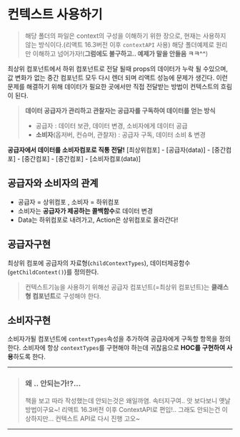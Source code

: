 # 컨텍스트 사용하기

> 해당 폴더의 파일은 context의 구성을 이해하기 위한 장으로, 현재는 사용하지 않는 방식이다.(리액트 16.3버전 이후 `contextAPI` 사용) 해당 폴더예제로 원리만 이해하고 넘어가자!(__그럼에도 불구하고.. 예제가 말을 안들음 ㅋㅋ^^__)

최상위 컴포넌트에서 하위 컴포넌트로 전달 될때 props의 데이터가 누락 될 수있으며, 값 변화가 없는 중간 컴포넌트 모두 다시 렌더 되며 리액트 성능에 문제가 생긴다. 이런 문제를 해결하기 위해 데이터가 필요한 곳에서만 직접 전달받는 방법이 컨텍스트의 흐림이 된다.

> **데이터 공급자가 관리하고 관찰자는 공급자를 구독하여 데이터를 얻는 방식**
>
> - 공급자 : 데이터 보관, 데이터 변경, 소비자에게 데이터 공급
> - **소비자**(옵저버, 컨슈머, 관찰자) : 공급자 구독, 데이터 소비 & 변경

**공급자에서 데이터를 소비자컴포로 직통 전달!**
[최상위컴포] - [공급자(data)] - [중간컴포] - [중간컴포] - [중간컴포] - [소비자컴포(data)]

## 공급자와 소비자의 관계

- 공급자 = 상위컴포 , 소비자 = 하위컴포
- 소비자는 **공급자가 제공하는 콜백함수**로 데이터 변경
- Data는 하위컴포로 내려가고, Action은 상위컴포로 올라간다!

## 공급자구현

최상위 컴포에 공급자의 자료형(`childContextTypes`), 데이터제공함수(`getChildContext()`)를 정의한다.

> 컨텍스트기능을 사용하기 위해선 공급자 컴포넌트(=최상위 컴포넌트)는 **클래스형 컴포넌트**로 구성해야 한다.

## 소비자구현

소비자가될 컴포넌트에 `contextTypes`속성을 추가하여 공급자에게 구독할 항목을 정의한다.
소비자에 항상 `contextTypes`를 구현해야 하는데 귀찮음으로 **HOC를 구현하여 사용**하도록 한다.

---

> ### 왜 .. 안되는가!?...
> 책을 보고 따라 작성했는데 안되는것은 왜일까염. 속터지구여.. 앗 보다보니 옛날방법이구요~!
> 리액트 16.3버전 이후 ContextAPI로 편입!.. 그래도 안되는건 이상하지만... 컨텍스트 API로 다시 진행 고오~

---
